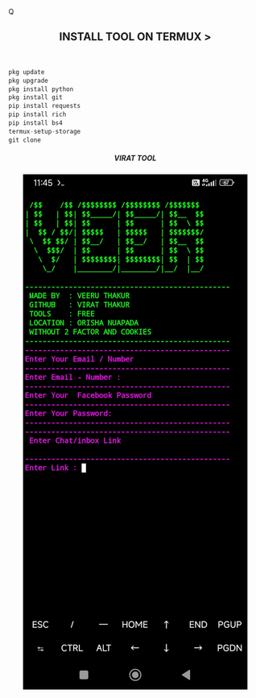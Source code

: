 Q<h2 align="center">INSTALL TOOL ON TERMUX > </h2><br>
 
```python
pkg update 
pkg upgrade
pkg install python
pkg install git
pip install requests
pip install rich
pip install bs4
termux-setup-storage
git clone 
```
<h5 align="center"><b>VIRAT TOOL</b></h5>
<p align="center"><img src="https://github.com/Veerthakur444/Facebook-/blob/main/Screenshot_2024-05-12-11-45-10-937_com.termux.jpg">

